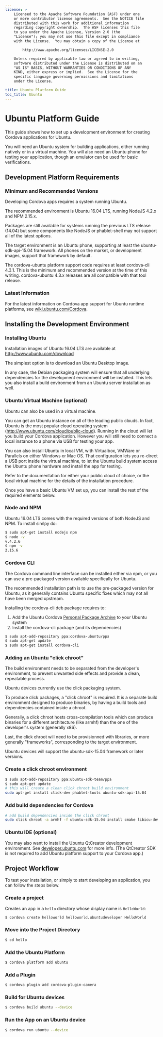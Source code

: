 ```yaml
---
license: >
    Licensed to the Apache Software Foundation (ASF) under one
    or more contributor license agreements.  See the NOTICE file
    distributed with this work for additional information
    regarding copyright ownership.  The ASF licenses this file
    to you under the Apache License, Version 2.0 (the
    "License"); you may not use this file except in compliance
    with the License.  You may obtain a copy of the License at

        http://www.apache.org/licenses/LICENSE-2.0

    Unless required by applicable law or agreed to in writing,
    software distributed under the License is distributed on an
    "AS IS" BASIS, WITHOUT WARRANTIES OR CONDITIONS OF ANY
    KIND, either express or implied.  See the License for the
    specific language governing permissions and limitations
    under the License.

title: Ubuntu Platform Guide
toc_title: Ubuntu
---
```


# Ubuntu Platform Guide

This guide shows how to set up a development environment for creating Cordova applications for Ubuntu.

You will need an Ubuntu system for building applications, either running natively or in a virtual machine. You will also need an Ubuntu phone for testing your application, though an emulator can be used for basic verifications.

## Development Platform Requirements

### Minimum and Recommended Versions

Developing Cordova apps requires a system running Ubuntu.

The recommended environment is Ubuntu 16.04 LTS, running NodeJS 4.2.x and NPM 2.15.x. 

Packages are still available for systems running the previous LTS release (14.04) but some components like NodeJS or phablet-shell may not support all of the latest options.

The target environment is an Ubuntu phone, supporting at least the ubuntu-sdk-api-15.04 framework. All phones on the market, or development images, support that framework by default.

The cordova-ubuntu platform support code requires at least cordova-cli 4.3.1. This is the minimum and recommended version at the time of this writing. cordova-ubuntu 4.3.x releases are all compatible with that tool release.

### Latest Information

For the latest information on Cordova app support for Ubuntu runtime platforms,
see [wiki.ubuntu.com/Cordova](http://wiki.ubuntu.com/Cordova).

## Installing the Development Environment

### Installing Ubuntu

Installation images of Ubuntu 16.04 LTS are available at http://www.ubuntu.com/download

The simplest option is to download an Ubuntu Desktop image.

In any case, the Debian packaging system will ensure that all underlying dependencies for the development environment will be installed. This lets you also install a build environment from an Ubuntu server installation as well.

### Ubuntu Virtual Machine (optional)

Ubuntu can also be used in a virtual machine.

You can get an Ubuntu instance on all of the leading public clouds. In fact, Ubuntu is the most popular cloud operating system (http://www.ubuntu.com/cloud/public-cloud). Running in the cloud will let you build your Cordova application. However you will still need to connect a local instance to a phone via USB for testing your app.

You can also install Ubuntu in local VM, with Virtualbox, VMWare or Parallels on either Windows or Mac OS. That configuration lets you re-direct a USB port inside the virtual machine, to let the Ubuntu build system access the Ubuntu phone hardware and install the app for testing.

Refer to the documentation for either your public cloud of choice, or the local virtual machine for the details of the installation procedure.

Once you have a basic Ubuntu VM set up, you can install the rest of the required elements below.

### Node and NPM

Ubuntu 16.04 LTS comes with the required versions of both NodeJS and NPM. To install simlpy do:

```bash
$ sudo apt-get install nodejs npm
$ node -v
v.4.2.6
$ npm -v
2.15.6
```

### Cordova CLI

The Cordova command line interface can be installed either via npm, or you can use a pre-packaged version available specifically for Ubuntu.

The recommended installation path is to use the pre-packaged version for Ubuntu, as it generally contains Ubuntu specific fixes which may not all have been merged upstream.

Installing the cordova-cli deb package requires to:
1. Add the Ubuntu Cordova
[Personal Package Archive](https://launchpad.net/~cordova-ubuntu/+archive/ppa)
to your Ubuntu system
1. Install the cordova-cli package (and its dependencies)

```bash
$ sudo apt-add-repository ppa:cordova-ubuntu/ppa
$ sudo apt-get update
$ sudo apt-get install cordova-cli
```

### Adding an Ubuntu "click chroot"

The build environment needs to be separated from the developer's environment, to prevent unwanted side effects and provide a clean, repeatable process.

Ubuntu devices currently use the click packaging system.

To produce click packages, a "click chroot" is required. It is a separate build environment designed to produce binaries, by having a build tools and dependencies contained inside a chroot.

Generally, a click chroot hosts cross-compilation tools which can produce binaries for a different architecture (like armhf) than the one of the developer's system (generally x86).

Last, the click chroot will need to be provisionned with libraries, or more generally "frameworks", corresponding to the target environment.

Ubuntu devices will support the ubuntu-sdk-15.04 framework or later versions.

### Create a click chroot environment

```bash
$ sudo apt-add-repository ppa:ubuntu-sdk-team/ppa
$ sudo apt-get update
# this will create a clean click chroot build environment
sudo apt-get install click-dev phablet-tools ubuntu-sdk-api-15.04
```

### Add build dependencies for Cordova

```bash
# add build dependencies inside the click chroot
sudo click chroot -a armhf -f ubuntu-sdk-15.04 install cmake libicu-dev:armhf pkg-config qtbase5-dev:armhf qtchooser qtdeclarative5-dev:armhf qtfeedback5-dev:armhf qtlocation5-dev:armhf qtmultimedia5-dev:armhf qtpim5-dev:armhf libqt5sensors5-dev:armhf qtsystems5-dev:armhf
```

### Ubuntu IDE (optional)

You may also want to install the Ubuntu QtCreator development environment. See
[developer.ubuntu.com](http://developer.ubuntu.com) for more info. (The
QtCreator SDK is not required to add Ubuntu platform support to your Cordova
app.)


## Project Workflow

To test your installation, or simply to start developing an application, you can follow the steps below.

### Create a project

Creates an app in a `hello` directory whose display name is
`HelloWorld`:

```bash
$ cordova create helloworld helloworld.ubuntudeveloper HelloWorld
```

### Move into the Project Directory

```bash
$ cd hello
```

### Add the Ubuntu Platform

```bash
$ cordova platform add ubuntu
```

### Add a Plugin

```bash
$ cordova plugin add cordova-plugin-camera
```

### Build for Ubuntu devices

```bash
$ cordova build ubuntu --device
```

### Run the App on an Ubuntu device

```bash
$ cordova run ubuntu --device
```
